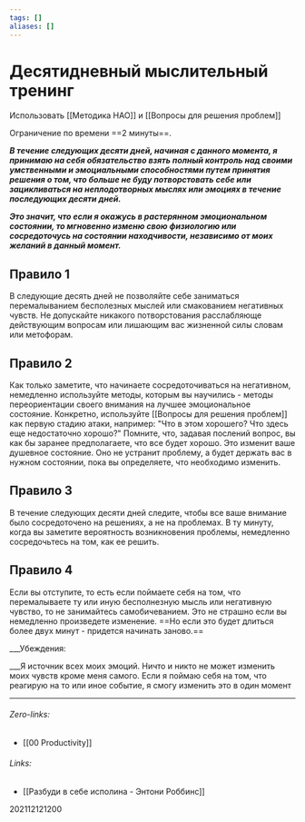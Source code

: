 ```yaml
---
tags: []
aliases: []
---
```

# Десятидневный мыслительный тренинг
Использовать [[Методика НАО]] и [[Вопросы для решения проблем]]

Ограничение по времени ==2 минуты==.

___В течение следующих десяти дней, начиная с данного момента, я принимаю на себя обязательство взять полный контроль над своими умственными и эмоциальными способностями путем принятия решения о том, что больше не буду потворстовать себе или зацикливаться на неплодотворных мыслях или эмоциях в течение последующих десяти дней.___

___Это значит, что если я окажусь в растерянном эмоциональном состоянии, то мгновенно изменю свою физиологию или сосредоточусь на состоянии находчивости, независимо от моих желаний в данный момент.___

## Правило 1
В следующие десять дней не позволяйте себе заниматься перемалыванием бесполезных мыслей или смакованием негативных чувств. Не допускайте никакого потворстования расслабляюще действующим вопросам или лишающим вас жизненной силы словам или метофорам.

## Правило 2
Как только заметите, что начинаете сосредоточиваться на негативном, немедленно используйте методы, которым вы научились - методы переориентации своего внимания на лучшее эмоциональное состояние. Конкретно, используйте [[Вопросы для решения проблем]] как первую стадию атаки, например: "Что в этом хорошего? Что здесь еще недостаточно хорошо?" Помните, что, задавая послений вопрос, вы как бы заранее предполагаете, что все будет хорошо. Это изменит ваше душевное состояние. Оно не устранит проблему, а будет держать вас в нужном состоянии, пока вы определяете, что необходимо изменить.

## Правило 3
В течение следующих десяти дней следите, чтобы все ваше внимание было сосредоточено на решениях, а не на проблемах. В ту минуту, когда вы заметите вероятность возникновения проблемы, немедленно сосредочьтесь на том, как ее решить.

## Правило 4
Если вы отступите, то есть если поймаете себя на том, что перемалываете ту или иную бесполнезную мысль или негативную чувство, то не занимайтесь самобичеванием. Это не страшно если вы немедленно произведете изменение. ==Но если это будет длиться более двух минут - придется начинать заново.==


___Убеждения:

___Я источник всех моих эмоций. Ничто и никто не может изменить моих чувств кроме меня самого. Если я поймаю себя на том, что реагирую на то или иное событие, я смогу изменить это в один момент
___
###### Zero-links:
- [[00 Productivity]]
###### Links:
- [[Разбуди в себе исполина - Энтони Роббинс]]

202112121200